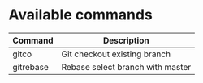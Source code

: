 # Available commands

| Command   | Description                      |
| --------- | -------------------------------- |
| gitco     | Git checkout existing branch     |
| gitrebase | Rebase select branch with master |
